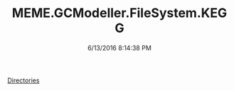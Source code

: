 ﻿---
title: MEME.GCModeller.FileSystem.KEGG
date: 6/13/2016 8:14:38 PM
---

[Directories](T-MEME.GCModeller.FileSystem.KEGG.Directories.html)
